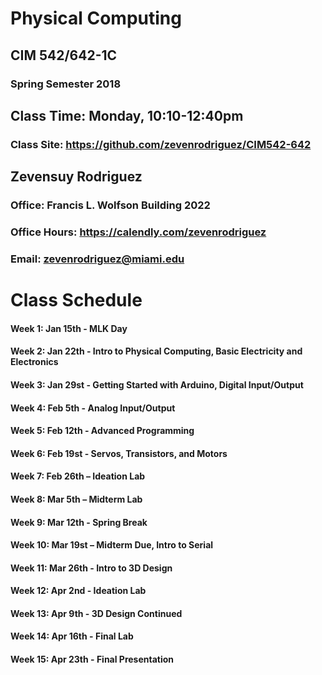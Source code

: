 # Physical Computing


## CIM 542/642-1C

### Spring Semester 2018

## Class Time: Monday, 10:10-12:40pm

### Class Site: https://github.com/zevenrodriguez/CIM542-642

## Zevensuy Rodriguez

### Office: Francis L. Wolfson Building 2022

### Office Hours: https://calendly.com/zevenrodriguez

### Email: zevenrodriguez@miami.edu

# Class Schedule

#### Week 1: Jan 15th - MLK Day

#### Week 2: Jan 22th - Intro to Physical Computing, Basic Electricity and Electronics

#### Week 3: Jan 29st - Getting Started with Arduino, Digital Input/Output

#### Week 4: Feb 5th - Analog Input/Output

#### Week 5: Feb 12th -  Advanced Programming

#### Week 6: Feb 19st - Servos, Transistors, and Motors

#### Week 7: Feb 26th – Ideation Lab

#### Week 8: Mar 5th – Midterm Lab

#### Week 9: Mar 12th - Spring Break

#### Week 10: Mar 19st – Midterm Due, Intro to Serial

#### Week 11: Mar 26th - Intro to 3D Design

#### Week 12: Apr 2nd - Ideation Lab

#### Week 13: Apr 9th - 3D Design Continued

#### Week 14: Apr 16th - Final Lab

#### Week 15: Apr 23th - Final Presentation
